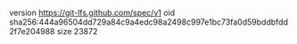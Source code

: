 version https://git-lfs.github.com/spec/v1
oid sha256:444a96504dd729a84c9a4edc98a2498c997e1bc73fa0d59bddbfdd2f7e204988
size 23872
